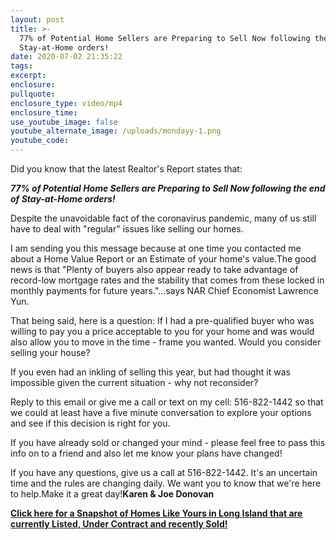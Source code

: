 ```yaml
---
layout: post
title: >-
  77% of Potential Home Sellers are Preparing to Sell Now following the end of
  Stay-at-Home orders!
date: 2020-07-02 21:35:22
tags:
excerpt:
enclosure:
pullquote:
enclosure_type: video/mp4
enclosure_time:
use_youtube_image: false
youtube_alternate_image: /uploads/mondayy-1.png
youtube_code:
---
```


Did you know that the latest Realtor's Report states that:

***77% of Potential Home Sellers are Preparing to Sell Now following the end of Stay-at-Home orders\!***

Despite the unavoidable fact of the coronavirus pandemic, many of us still have to deal with "regular" issues like selling our homes.

I am sending you this message because at one time you contacted me about a Home Value Report or an Estimate of your home's value.The good news is that "Plenty of buyers also appear ready to take advantage of record-low mortgage rates and the stability that comes from these locked in monthly payments for future years."…says NAR Chief Economist Lawrence Yun.

That being said, here is a question: If I had a pre-qualified buyer who was willing to pay you a price acceptable to you for your home and was would also allow you to move in the time - frame you wanted. Would you consider selling your house?

If you even had an inkling of selling this year, but had thought it was impossible given the current situation - why not reconsider?&nbsp;

Reply to this email or give me a call or text on my cell: 516-822-1442 so that we could at least have a five minute conversation to explore your options and see if this decision is right for you.

If you have already sold or changed your mind - please feel free to pass this info on to a friend and also let me know your plans have changed\!

If you have any questions, give us a call at 516-822-1442. It's an uncertain time and the rules are changing daily. We want you to know that we're here to help.Make it a great day\!**Karen & Joe Donovan**

[**Click here for a Snapshot of Homes Like Yours in Long Island that are currently Listed, Under Contract and recently Sold\!**](http://www.nymarketsnapshot.com/)